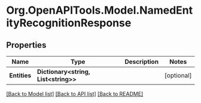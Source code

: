 # Org.OpenAPITools.Model.NamedEntityRecognitionResponse

## Properties

Name | Type | Description | Notes
------------ | ------------- | ------------- | -------------
**Entities** | **Dictionary&lt;string, List&lt;string&gt;&gt;** |  | [optional] 

[[Back to Model list]](../README.md#documentation-for-models) [[Back to API list]](../README.md#documentation-for-api-endpoints) [[Back to README]](../README.md)

